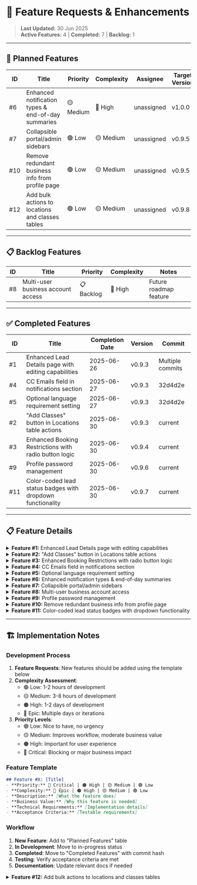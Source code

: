 # 🚀 Feature Requests & Enhancements

> **Last Updated:** 30 Jun 2025  
> **Active Features:** 4 | **Completed:** 7 | **Backlog:** 1

---

## 🔮 Planned Features

| ID | Title | Priority | Complexity | Assignee | Target Version |
|----|-------|----------|------------|----------|----------------|
| #6 | Enhanced notification types & end-of-day summaries | 🟡 Medium | 🔴 High | unassigned | v1.0.0 |
| #7 | Collapsible portal/admin sidebars | 🟢 Low | 🟡 Medium | unassigned | v0.9.5 |
| #10 | Remove redundant business info from profile page | 🟢 Low | 🟡 Medium | unassigned | v0.9.5 |
| #12 | Add bulk actions to locations and classes tables | 🟢 Low | 🟡 Medium | unassigned | v0.9.8 |

---

## 📋 Backlog Features

| ID | Title | Priority | Complexity | Notes |
|----|-------|----------|------------|-------|
| #8 | Multi-user business account access | 📋 Backlog | 🔴 High | Future roadmap feature |

---

## ✅ Completed Features

| ID | Title | Completion Date | Version | Commit |
|----|-------|-----------------|---------|--------|
| #1 | Enhanced Lead Details page with editing capabilities | 2025-06-26 | v0.9.3 | Multiple commits |
| #4 | CC Emails field in notifications section | 2025-06-27 | v0.9.3 | 32d4d2e |
| #5 | Optional language requirement setting | 2025-06-27 | v0.9.3 | 32d4d2e |
| #2 | "Add Classes" button in Locations table actions | 2025-06-30 | v0.9.3 | current |
| #3 | Enhanced Booking Restrictions with radio button logic | 2025-06-30 | v0.9.4 | current |
| #9 | Profile password management | 2025-06-30 | v0.9.6 | current |
| #11 | Color-coded lead status badges with dropdown functionality | 2025-06-30 | v0.9.7 | current |

---

## 📋 Feature Details

<details>
<summary><strong>Feature #1:</strong> Enhanced Lead Details page with editing capabilities</summary>

### Description
Enhance the existing Lead Details page to become a comprehensive lead management interface with full editing capabilities, contact actions, and note-taking functionality.

### Current State
- Basic Lead Details page exists at `/portal/leads/:leadId`
- Shows lead information and basic details
- "View Details" and "Edit Lead" actions both navigate to the same page

### Proposed Enhancements
1. **Status Editing**: Add ability to change lead status directly from the details page
2. **Notes Section**: Add section for adding/viewing timestamped notes about the lead
3. **Contact Actions**: Add quick action buttons for calling/emailing the lead
4. **Related Data**: Display associated bookings, participants, and class interests
5. **Activity Timeline**: Show chronological history of status changes, notes, and interactions

### Technical Requirements
- Add inline status editing component
- Create notes CRUD functionality with timestamps
- Implement activity log/timeline component
- Add contact action buttons with proper tel:/mailto: links
- Ensure all changes invalidate relevant cache queries

### Acceptance Criteria
- [ ] Can edit lead status from details page
- [ ] Can add timestamped notes visible to user later
- [ ] Quick contact buttons work properly
- [ ] Shows related bookings and participants
- [ ] Activity timeline shows all interactions

### Priority: Medium
- **Business Value**: High - improves lead management workflow
- **Development Effort**: Medium - requires several new components
- **Dependencies**: None

### Status: `COMPLETED` ✅ 2025-06-26

**Implementation Summary:**
1. **LeadDetailsHeader Component** - Complete lead information display with status selector and quick action buttons
2. **LeadBookingsSection Component** - Booking management with edit/cancel functionality via modal
3. **EditBookingModal Component** - Cascading dropdowns (Location → Class → Booking Date) with RLS policy fixes
4. **LeadNotesSection Component** - Note creation, editing, deletion with timestamps
5. **Database Integration** - Complete hooks for bookings, notes, and status management

**Key Technical Achievements:**
- Full CRUD operations for lead notes with timestamps
- Complex booking editing with schedule date generation
- Solved z-index layering issues for modal dropdowns
- Implemented Row Level Security policies for booking updates
- Comprehensive status management with manual override capability

**Files Created/Modified:**
- Created: `LeadDetailsHeader.tsx`, `LeadBookingsSection.tsx`, `EditBookingModal.tsx`, `LeadNotesSection.tsx`
- Created: `useLeadBookings.ts`, `useLeadNotes.ts`, `useUpdateBooking.ts` hooks
- Modified: `LeadDetail.tsx` for three-section layout integration
- Database: Added RLS policies for bookings table

</details>

<details>
<summary><strong>Feature #2:</strong> "Add Classes" button in Locations table actions</summary>

### Description
Add an "Add Classes" action button to the Locations table row menu that navigates directly to the Add Classes page with the location pre-selected.

### Current State
- Locations table has Edit, Archive/Unarchive, and Delete actions
- Add Classes page exists but requires manual location selection
- No direct link from location to class creation

### Proposed Enhancement
Add "Add Classes" menu item to TableRowMenu that:
1. Navigates to the Add Classes page
2. Pre-selects the clicked location in the location dropdown
3. Streamlines workflow for adding classes to specific locations

### Technical Requirements
- Add new action to TableRowMenu component
- Modify Add Classes page to accept location ID parameter
- Update routing to support pre-selected location
- Ensure location selection is properly populated

### Implementation Details
- Update `TableRowMenu` component with new action prop
- Navigate to `/portal/classes/add?location=${locationId}`
- Modify Add Classes form to read and pre-select location from URL params

### Acceptance Criteria
- [ ] "Add Classes" button appears in Locations table actions
- [ ] Clicking button navigates to Add Classes page
- [ ] Location is pre-selected in the form
- [ ] User can still change location if needed
- [ ] Form functions normally after pre-selection

### Priority: Low
- **Business Value**: Medium - improves workflow efficiency
- **Development Effort**: Low - simple navigation enhancement
- **Dependencies**: None

</details>

<details>
<summary><strong>Feature #3:</strong> Enhanced Booking Restrictions with radio button logic</summary>

### Description
Enhance the booking restrictions setting in `/portal/settings` to provide more granular control over lead booking availability with intuitive radio button options.

### Current State
- Settings page has "Maximum Days Ahead of Booking" with simple number input
- Logic is basic: only show classes within X days from today
- No consideration for holiday gaps or class availability patterns

### Proposed Enhancement
Replace current input with radio button selection:

**Option 1: "Next Available Only"**
- Allows leads to book only the next available class for their location
- Handles holiday gaps automatically (could be weeks away if needed)
- Ensures leads always get the earliest possible booking

**Option 2: "Maximum Number of Days Away"** 
- Current logic but with better UX via radio selection
- Shows all classes within the specified day window
- Maintains existing flexible booking window behavior

### Technical Requirements
- Modify booking restrictions settings component to use radio buttons
- Update booking flow logic to handle both restriction types
- Ensure database schema supports the new restriction type
- Update existing franchisee settings migration if needed

### Implementation Details
- Replace number input with radio button group in settings
- Add new field to franchisee settings: `booking_restriction_type` (enum: 'next_available', 'max_days')
- Update booking availability queries to check restriction type
- Maintain backward compatibility with existing "max days" settings

### Acceptance Criteria
- [ ] Radio buttons replace current number input in settings
- [ ] "Next Available Only" shows only earliest available class
- [ ] "Maximum Days Away" maintains current behavior with improved UX
- [ ] Settings save and load correctly for both options
- [ ] Booking flow respects the selected restriction type
- [ ] Existing franchisee settings migrate properly

### Priority: Medium
- **Business Value**: Medium - improves booking flow control and lead experience
- **Development Effort**: Medium - requires booking logic changes and settings UI update
- **Dependencies**: None

</details>

<details>
<summary><strong>Feature #4:</strong> CC Emails field in notifications section</summary>

### Description
Add a CC Emails field to the notifications section of `/portal/settings` to allow sending notifications to multiple email addresses.

### Status: ✅ COMPLETED (2025-06-27)

### Implementation Summary
Successfully added CC Emails functionality to portal settings:
1. **Settings UI** - Added CC Emails text input field in notifications section
2. **Database Integration** - Field saves to franchisee settings table
3. **Validation** - Email format validation for multiple comma-separated addresses
4. **Persistence** - Settings load and save correctly with other notification preferences

### Technical Details
- Added `ccEmails` state management to Settings.tsx
- Integrated with existing settings save/load functions
- Email validation supports multiple addresses separated by commas
- Consistent with other notification settings patterns

### Files Modified
- `src/pages/portal/Settings.tsx` - Added CC emails input field and state management

### Business Value
- **Medium**: Allows franchisees to include multiple stakeholders in notifications
- **Workflow Improvement**: Reduces manual forwarding of important business notifications
- **Flexibility**: Supports teams and partners who need visibility into lead/booking activity

</details>

<details>
<summary><strong>Feature #5:</strong> Optional language requirement setting</summary>

### Description
Make the child language information request optional for users by adding a checkbox setting in `/portal/settings`.

### Status: ✅ COMPLETED (2025-06-27)

### Implementation Summary
Successfully implemented optional language requirement:
1. **Settings Checkbox** - Added "Require Language Information" toggle in portal settings
2. **Conditional Rendering** - Language question only appears when setting is enabled
3. **Default Behavior** - Maintains existing behavior (required) for backward compatibility
4. **State Management** - Setting persists and loads correctly with other franchisee preferences

### Technical Details
- Added `requireLanguageInfo` checkbox to Settings.tsx
- Modified `ParentGuardianForm.tsx` to conditionally render language section
- Uses `settings?.require_language_info !== 'false'` for default-true behavior
- Integrated with existing settings save/load infrastructure

### Files Modified
- `src/pages/portal/Settings.tsx` - Added language requirement checkbox
- `src/components/booking/ParentGuardianForm.tsx` - Made language section conditional

### Business Value
- **Medium**: Reduces form friction for franchisees who don't need language information
- **Flexibility**: Allows customization based on business needs and target demographics
- **UX Improvement**: Shorter forms can improve booking completion rates

</details>

<details>
<summary><strong>Feature #6:</strong> Enhanced notification types & end-of-day summaries</summary>

### Description
Add advanced notification capabilities including time-based notifications, end-of-day summaries, and day-of trial class reminders.

### Current State
- Basic webhook notifications for new leads and bookings exist
- Limited to immediate notifications only
- No time-based or summary notification options

### Proposed Enhancement
Expand notification system with:

**1. End-of-Day Summary Emails**
- Daily digest including all bookings and new leads from the day
- Option to receive individual notifications OR just daily summary
- Configurable send time (e.g., 6 PM daily)

**2. Day-Of Trial Class Reminders**
- Automatic reminders sent on the day of trial classes
- Includes class details, location, and contact information
- Reduces no-shows and improves customer experience

**3. Notification Preferences**
- Choose between individual notifications vs. summary only
- Configure timing for various notification types
- Granular control over which events trigger notifications

### Technical Requirements
- Extend webhook system to support scheduled/delayed notifications
- Add notification scheduling infrastructure
- Expand settings UI for notification preferences
- Implement email template system for different notification types
- Add background job processing for scheduled notifications

### Implementation Complexity: 🔴 High
- Requires significant backend infrastructure changes
- Needs scheduling system (cron jobs or similar)
- Email template management system
- Extensive testing for reliability

### Priority: 🟡 Medium
- **Business Value**: High - improves customer experience and business operations
- **Development Effort**: High - complex system with multiple moving parts
- **Target Version**: v1.0.0

</details>

<details>
<summary><strong>Feature #7:</strong> Collapsible portal/admin sidebars</summary>

### Description
Make the `/portal/` and `/admin/` sidebars collapsible with slide animation to maximize content area and improve mobile experience.

### Current State
- Sidebars are always expanded taking fixed width
- No option to collapse for more content space
- Mobile experience could be improved with collapsible navigation

### Proposed Enhancement
Add collapsible functionality:
1. **Collapse Button** - Toggle button in sidebar header
2. **Slide Animation** - Smooth CSS transition for expand/collapse
3. **Icon Mode** - When collapsed, show icons only with tooltips
4. **State Persistence** - Remember collapsed/expanded state in localStorage
5. **Mobile Responsive** - Auto-collapse on smaller screens

### Technical Requirements
- Modify sidebar components for both portal and admin
- Add state management for collapsed/expanded state
- Implement CSS transitions for smooth animation
- Add localStorage for state persistence
- Ensure responsive behavior on mobile

### Priority: 🟢 Low
- **Business Value**: Low-Medium - UX improvement
- **Development Effort**: Medium - animation and state management
- **Target Version**: v0.9.5

</details>

<details>
<summary><strong>Feature #8:</strong> Multi-user business account access</summary>

### Description
Allow multiple users to login and access specific business accounts, enabling team collaboration for franchisees.

### Status: 📋 BACKLOG - Future roadmap feature

### Proposed Enhancement
Implement user role management system:
1. **Account Ownership** - Original account creator becomes admin
2. **User Invitations** - Admins can invite team members via email
3. **Role-Based Permissions** - Different access levels (Admin, Manager, Viewer)
4. **Account Switching** - Users can switch between multiple business accounts
5. **Audit Trail** - Track which user performed which actions

### Technical Requirements
- Major authentication system overhaul
- User roles and permissions database schema
- Invitation system with email verification
- Multi-tenancy support in all queries
- Comprehensive security review

### Complexity: 🔴 High
- **Scope**: Epic-level feature requiring multiple sprints
- **Security Implications**: Requires thorough security review
- **Database Changes**: Significant schema modifications needed

### Priority: 📋 Backlog
- **Business Value**: High - enables team collaboration
- **Development Effort**: Epic - multiple weeks of development
- **Dependencies**: Security audit, UX design, database migration strategy

</details>

<details>
<summary><strong>Feature #9:</strong> Profile password management</summary>

### Description
Add password management functionality to the profile page, allowing users to change their account passwords securely.

### Current State
- No password management available in portal
- Users must rely on external auth provider password reset
- Profile page lacks essential account security features

### Proposed Enhancement
Add comprehensive password management:
1. **Change Password Form** - Current password + new password + confirmation
2. **Security Validation** - Strong password requirements
3. **Confirmation Process** - Email confirmation for password changes
4. **Session Management** - Force re-login after password change
5. **Audit Logging** - Log password change events for security

### Technical Requirements
- Integrate with Supabase Auth password change API
- Add password strength validation
- Implement secure form handling
- Add email confirmation workflow
- Update user session management

### Priority: 🔴 High
- **Business Value**: High - essential security feature
- **User Request**: High priority per user feedback
- **Security**: Important for account security
- **Target Version**: v0.9.6

### Implementation Details
- Add password change form to profile page
- Use Supabase `updateUser()` API for password changes
- Implement proper validation and error handling
- Add success confirmation and security notifications

</details>

<details>
<summary><strong>Feature #10:</strong> Remove redundant business info from profile page</summary>

### Description
Remove the "Business Information" section from `/portal/profile/` page since it duplicates functionality already available in `/portal/settings/`.

### Current State
- Business information appears in both profile and settings pages
- Creates confusion about which location to edit business details
- Potential for data inconsistency between the two locations

### Proposed Enhancement
1. **Remove Duplication** - Remove business info section from profile page
2. **Migration Check** - Ensure all profile business info functionality exists in settings
3. **Redirect Logic** - Add link/button to direct users to settings for business info
4. **Data Consistency** - Verify all components pull from same data source

### Prerequisites
- Audit both pages to ensure no functionality loss
- Verify all business info fields exist in settings
- Check if any components specifically rely on profile business info

### Priority: 🟢 Low
- **Business Value**: Low - cleanup and consistency improvement
- **Development Effort**: Medium - requires careful migration and testing
- **Target Version**: v0.9.5

### Technical Requirements
- Remove business info section from profile page
- Update any components that reference profile business info
- Add navigation guidance to settings page
- Ensure data consistency across the application

</details>

<details>
<summary><strong>Feature #11:</strong> Color-coded lead status badges with dropdown functionality</summary>

### Description
Implement color-coded lead status badges that function as interactive dropdown menus, providing visual consistency and streamlined status management across the portal.

### Current State
- Lead status displays vary across different portal locations
- Status changes require separate dropdown menus or buttons
- No consistent color coding for status recognition
- UI can feel cluttered with separate badges and menus

### Proposed Enhancement
Create unified status badge system with:

**1. Color-Coded Status Badges**
- Consistent color scheme for all lead statuses
- Immediate visual recognition of lead states
- Used consistently across all portal locations (tables, details, etc.)

**2. Interactive Badge Dropdowns**
- Badge itself is clickable and opens status change menu
- No separate dropdown button needed
- Minimizes UI clutter by combining display and action

**3. Status Color Scheme Suggestions**
- **New**: 🔵 Blue - Fresh leads
- **Contacted**: 🟡 Yellow - In progress
- **Booked Upcoming**: 🟢 Green - Success state
- **Follow-up**: 🟠 Orange - Needs attention
- **Not Interested**: 🔴 Red - Closed negative
- **Archived**: ⚫ Gray - Inactive

### Technical Requirements
- Create reusable StatusBadge component
- Implement dropdown functionality within badge
- Ensure consistent styling across all portal pages
- Update all existing status displays to use new component
- Maintain accessibility for dropdown interactions

### Implementation Details
- Replace existing status displays in LeadsTable, Lead Details, etc.
- Badge component accepts current status and onChange callback
- Dropdown shows all available status options with colors
- Smooth transitions and hover states for professional feel
- Keyboard navigation support for accessibility

### Acceptance Criteria
- [ ] All lead statuses use consistent color coding
- [ ] Status badges are clickable and open dropdown menu
- [ ] Same badge component used across all portal locations
- [ ] No separate status dropdown buttons needed
- [ ] Color scheme is intuitive and professional
- [ ] Accessibility standards met for dropdown interactions
- [ ] Status changes work seamlessly from badge clicks

### Priority: 🟡 Medium
- **Business Value**: Medium - improves workflow efficiency and visual consistency
- **UX Impact**: High - cleaner interface with better visual recognition
- **Development Effort**: Medium - component creation and system-wide updates
- **Target Version**: v0.9.7

### Design Principles
- **Minimize Clutter**: Badge IS the menu, not badge + menu
- **Visual Consistency**: Same colors and styling everywhere
- **Immediate Recognition**: Colors provide instant status understanding
- **Streamlined Workflow**: One click to view and change status

</details>

---

## 🏗️ Implementation Notes

### Development Process
1. **Feature Requests**: New features should be added using the template below
2. **Complexity Assessment**: 
   - 🟢 Low: 1-2 hours of development
   - 🟡 Medium: 3-8 hours of development  
   - 🟠 High: 1-2 days of development
   - 🔴 Epic: Multiple days or iterations
3. **Priority Levels**:
   - 🟢 Low: Nice to have, no urgency
   - 🟡 Medium: Improves workflow, moderate business value
   - 🟠 High: Important for user experience
   - 🔴 Critical: Blocking or major business impact

### Feature Template
```markdown
## Feature #X: [Title]
- **Priority:** 🔴 Critical | 🟠 High | 🟡 Medium | 🟢 Low
- **Complexity:** 🔴 Epic | 🟠 High | 🟡 Medium | 🟢 Low  
- **Description:** [What the feature does]
- **Business Value:** [Why this feature is needed]
- **Technical Requirements:** [Implementation details]
- **Acceptance Criteria:** [Testable requirements]
```

### Workflow
1. **New Feature**: Add to "Planned Features" table
2. **In Development**: Move to in-progress status
3. **Completed**: Move to "Completed Features" with commit hash
4. **Testing**: Verify acceptance criteria are met
5. **Documentation**: Update relevant docs if needed

<details>
<summary><strong>Feature #12:</strong> Add bulk actions to locations and classes tables</summary>

### Description
Extend bulk action functionality from leads table to locations and classes tables, providing consistent bulk operation capabilities across all portal tables.

### Current State
- Bulk actions are only available on leads table
- Locations and classes tables only have individual row actions
- No consistent bulk operation experience across portal

### Proposed Enhancement
Add bulk action capabilities to:
1. **Locations Table** - Archive/unarchive, delete, activate/deactivate multiple locations
2. **Classes Table** - Archive/unarchive, delete, activate/deactivate multiple classes
3. **Consistent UI** - Same bulk action interface as leads table

### Technical Requirements
- Extend existing bulk action pattern to locations and classes tables
- Add bulk operation hooks for location and class management
- Ensure proper validation and confirmation dialogs
- Maintain selection state during table operations

### Implementation Details
- Add selection state management to LocationsTable and ClassesTable
- Create bulk action dropdowns in page headers
- Implement bulk operations for common actions (archive, delete, status changes)
- Add confirmation dialogs for destructive operations

### Acceptance Criteria
- [ ] Locations table has bulk selection and actions
- [ ] Classes table has bulk selection and actions
- [ ] Bulk operations work consistently across all tables
- [ ] Proper confirmation dialogs for destructive actions
- [ ] Selection state persists during operations

### Priority: 🟢 Low
- **Business Value**: Medium - improves workflow efficiency
- **Development Effort**: Medium - extending existing patterns
- **Target Version**: v0.9.8

</details>